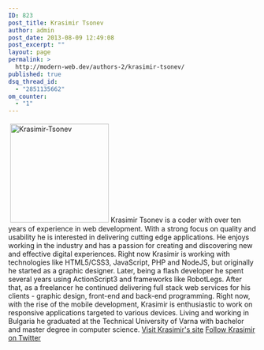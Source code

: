 ```yaml
---
ID: 823
post_title: Krasimir Tsonev
author: admin
post_date: 2013-08-09 12:49:08
post_excerpt: ""
layout: page
permalink: >
  http://modern-web.dev/authors-2/krasimir-tsonev/
published: true
dsq_thread_id:
  - "2851135662"
om_counter:
  - "1"
---
```

[<img class="size-full wp-image-824 alignright" style="margin: 4px;" alt="Krasimir-Tsonev" src="http://flippinawesome.org/wp-content/uploads/2013/08/Krasimir-Tsonev.jpg" width="200" height="200" />][1]Krasimir Tsonev is a coder with over ten years of experience in web development. With a strong focus on quality and usability he is interested in delivering cutting edge applications. He enjoys working in the industry and has a passion for creating and discovering new and effective digital experiences. Right now Krasimir is working with technologies like HTML5/CSS3, JavaScript, PHP and NodeJS, but originally he started as a graphic designer. Later, being a flash developer he spent several years using ActionScript3 and frameworks like RobotLegs. After that, as a freelancer he continued delivering full stack web services for his clients - graphic design, front-end and back-end programming. Right now, with the rise of the mobile development, Krasimir is enthusiastic to work on responsive applications targeted to various devices. Living and working in Bulgaria he graduated at the Technical University of Varna with bachelor and master degree in computer science. [Visit Krasimir's site][2] [Follow Krasimir on Twitter][3]

 [1]: http://flippinawesome.org/wp-content/uploads/2013/08/Krasimir-Tsonev.jpg
 [2]: http://krasimirtsonev.com/blog
 [3]: https://twitter.com/KrasimirTsonev